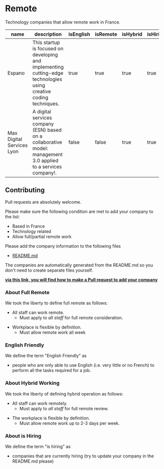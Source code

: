 # Remote

Technology companies that allow remote work in France.

| name   | description                                                                                                        | isEnglish | isRemote | isHybrid | isHiring |
| ------ | ------------------------------------------------------------------------------------------------------------------ | --------- | -------- | -------- | -------- |
| Espano | This startup is focused on developing and implementing cutting-edge technologies using creative coding techniques. | true      | true     | true     | true     |
| Max Digital Services Lyon | A digital services company (ESN) based on a collaborative model: management 3.0 applied to a services company!. | false      | false     | true     | true     |

## Contributing

Pull requests are absolutely welcome.

Please make sure the following condition are met to add your company to the list:

-   Based in France
-   Technology related
-   Allow full/partial remote work

Please add the company information to the following files

-   [README.md](https://github.com/ParmentierChristophe/remote-in-france/blob/main/README.md)

The companies are automatically generated from the README.md so you don't need to create separate files yourself.

[**via this link, you will find how to make a Pull request to add your company**](https://github.com/ParmentierChristophe/remote-in-france/pull/1)

### About Full Remote

We took the liberty to define full remote as follows:

-   All staff can work remote.
    -   Must apply to _all staff_ for full remote consideration.

*   Workplace is flexible by definition.
    -   Must allow remote work all week

### English Friendly

We define the term "English Friendly" as

-   people who are only able to use English (i.e. very little or no French) to perform all the tasks required for a job.

### About Hybrid Working

We took the liberty of defining hybrid operation as follows:

-   All staff can work remotely.
    -   Must apply to _all staff_ for full remote review.

*   The workplace is flexible by definition.
    -   Must allow remote work up to 2-3 days per week.

### About is Hiring

We define the term "is hiring" as

-   companies that are currently hiring (try to update your company in the README.md please)
